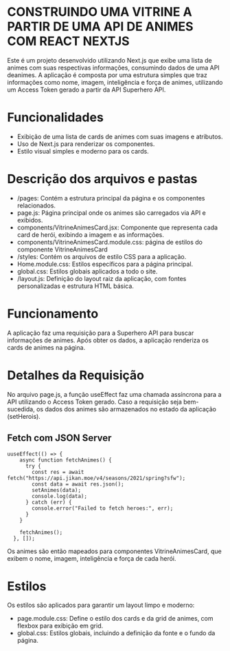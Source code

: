 <h1>CONSTRUINDO UMA VITRINE A PARTIR DE UMA API DE ANIMES COM REACT NEXTJS</h1>
<p>Este é um projeto desenvolvido utilizando Next.js que exibe uma lista de animes com suas respectivas informações, consumindo dados de uma API deanimes. A aplicação é composta por uma estrutura simples que traz informações como nome, imagem, inteligência e força de animes, utilizando um Access Token gerado a partir da API Superhero API.</p>
<h1>Funcionalidades</h1>
<ul>
<li>Exibição de uma lista de cards de animes com suas imagens e atributos.</li>
<li>Uso de Next.js para renderizar os componentes.</li>
<li>Estilo visual simples e moderno para os cards.</li>
</ul>
<h1>Descrição dos arquivos e pastas</h1>
<ul>
  <li>/pages: Contém a estrutura principal da página e os componentes relacionados.</li>
  <li>page.js: Página principal onde os animes são carregados via API e exibidos.</li>
  <li>components/VitrineAnimesCard.jsx: Componente que representa cada card de herói, exibindo a imagem e as informações.</li>
   <li>components/VitrineAnimesCard.module.css: página de estilos do componente VitrineAnimesCard</li>
  <li>/styles: Contém os arquivos de estilo CSS para a aplicação.</li>
  <li>Home.module.css: Estilos específicos para a página principal.</li>
  <li>global.css: Estilos globais aplicados a todo o site.</li>
  <li>/layout.js: Definição do layout raiz da aplicação, com fontes personalizadas e estrutura HTML básica.</li>
</ul>
<h1>Funcionamento</h1>
<p>A aplicação faz uma requisição para a Superhero API para buscar informações de animes. Após obter os dados, a aplicação renderiza os cards de animes na página.</p>
<h1>Detalhes da Requisição</h1>
<p>No arquivo page.js, a função useEffect faz uma chamada assíncrona para a API utilizando o Access Token gerado. Caso a requisição seja bem-sucedida, os dados dos animes são armazenados no estado da aplicação (setHerois).</p>

<h2>Fetch com JSON Server</h2>

```
uuseEffect(() => {
    async function fetchAnimes() {
      try {
        const res = await fetch("https://api.jikan.moe/v4/seasons/2021/spring?sfw");
        const data = await res.json(); 
        setAnimes(data); 
        console.log(data);
      } catch (err) {
        console.error("Failed to fetch heroes:", err);
      }
    }

    fetchAnimes();
  }, []);
```
<p>Os animes são então mapeados para componentes VitrineAnimesCard, que exibem o nome, imagem, inteligência e força de cada herói.</p>
<h1>Estilos</h1>
<p>Os estilos são aplicados para garantir um layout limpo e moderno:</p>
<ul>
  <li>page.module.css: Define o estilo dos cards e da grid de animes, com flexbox para exibição em grid.</li>
  <li>global.css: Estilos globais, incluindo a definição da fonte e o fundo da página.</li>
</ul>
